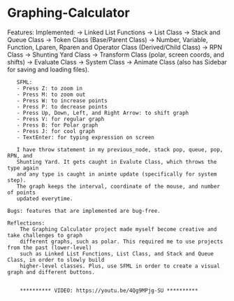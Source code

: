 # Graphing-Calculator
Features:
        Implemented: 
                -> Linked List Functions 
                -> List Class 
                -> Stack and Queue Class 
                -> Token Class (Base/Parent Class) 
                -> Number, Variable, Function, Lparen, Rparen and Operator Class (Derived/Child Class) 
                -> RPN Class 
                -> Shunting Yard Class 
                -> Transform Class (polar, screen coords, and shifts) 
                -> Evaluate Class
                -> System Class 
                -> Animate Class (also has Sidebar for saving and loading files).

       SFML:
       - Press Z: to zoom in
       - Press M: to zoom out
       - Press W: to increase points
       - Press P: to decrease points
       - Press Up, Down, Left, and Right Arrow: to shift graph
       - Press V: for regular graph
       - Press B: for Polar graph
       - Press J: for cool graph
       - TextEnter: for typing expression on screen
       
       I have throw statement in my previous_node, stack pop, queue, pop, RPN, and
       Shunting Yard. It gets caught in Evalute Class, which throws the type again
       and any type is caught in animte update (specifically for system step).
       The graph keeps the interval, coordinate of the mouse, and number of points
       updated everytime.
                     
    Bugs: features that are implemented are bug-free.
    
    Reflections:
        The Graphing Calculator project made myself become creative and take challenges to graph
        different graphs, such as polar. This required me to use projects from the past (lower-level)
        such as Linked List Functions, List Class, and Stack and Queue Class, in order to slowly build
        higher-level classes. Plus, use SFML in order to create a visual graph and different buttons.
        
        
        ********** VIDEO: https://youtu.be/4Qg9MPjg-SU **********
